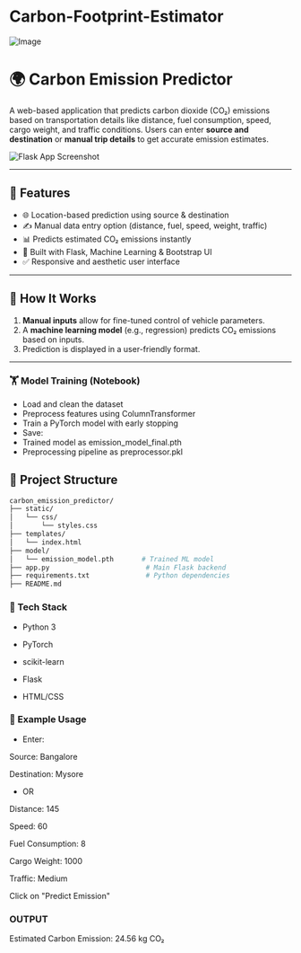 # Carbon-Footprint-Estimator

![Image](https://github.com/user-attachments/assets/7007d99e-a726-44f4-94ca-9ed480ae521b)

# 🌍 Carbon Emission Predictor

A web-based application that predicts carbon dioxide (CO₂) emissions based on transportation details like distance, fuel consumption, speed, cargo weight, and traffic conditions. Users can enter **source and destination** or **manual trip details** to get accurate emission estimates.

![Flask App Screenshot](https://user-images.githubusercontent.com/your-image.png) <!-- Add your screenshot here -->

---

## 🚀 Features

- 🌐 Location-based prediction using source & destination
- ✍️ Manual data entry option (distance, fuel, speed, weight, traffic)
- 📊 Predicts estimated CO₂ emissions instantly
- 🧠 Built with Flask, Machine Learning & Bootstrap UI
- ✅ Responsive and aesthetic user interface

---

## 🧠 How It Works

1. **Manual inputs** allow for fine-tuned control of vehicle parameters.
2. A **machine learning model** (e.g., regression) predicts CO₂ emissions based on inputs.
3. Prediction is displayed in a user-friendly format.

---

### 🏋️ Model Training (Notebook)
- Load and clean the dataset
- Preprocess features using ColumnTransformer
- Train a PyTorch model with early stopping
- Save:
- Trained model as emission_model_final.pth
- Preprocessing pipeline as preprocessor.pkl

## 📁 Project Structure

```bash
carbon_emission_predictor/
├── static/
│   └── css/
│       └── styles.css
├── templates/
│   └── index.html
├── model/
│   └── emission_model.pth       # Trained ML model
├── app.py                        # Main Flask backend
├── requirements.txt              # Python dependencies
├── README.md

```


### 🔧 Tech Stack
- Python 3
 
- PyTorch

- scikit-learn

- Flask

- HTML/CSS

### 🧪 Example Usage
- Enter:

Source: Bangalore

Destination: Mysore

- OR

Distance: 145

Speed: 60

Fuel Consumption: 8

Cargo Weight: 1000

Traffic: Medium

Click on "Predict Emission"

### OUTPUT

Estimated Carbon Emission: 24.56 kg CO₂

